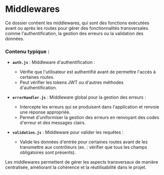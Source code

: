 # Middlewares

Ce dossier contient les middlewares, qui sont des fonctions exécutées avant ou après les routes pour gérer des fonctionnalités transversales comme l'authentification, la gestion des erreurs ou la validation des données.

### Contenu typique :

- **`auth.js`** : Middleware d'authentification :
  - Vérifie que l'utilisateur est authentifié avant de permettre l'accès à certaines routes.
  - Peut vérifier les tokens JWT ou d'autres méthodes d'authentification.

- **`errorHandler.js`** : Middleware global pour la gestion des erreurs :
  - Intercepte les erreurs qui se produisent dans l'application et renvoie une réponse appropriée.
  - Permet d'uniformiser la gestion des erreurs en renvoyant des codes d'erreur et des messages clairs.

- **`validation.js`** : Middleware pour valider les requêtes :
  - Valide les données d'entrée pour certaines routes avant de les transmettre aux contrôleurs (ex. : vérifier que tous les champs obligatoires sont présents).

Les middlewares permettent de gérer les aspects transversaux de manière centralisée, améliorant la cohérence et la réutilisabilité dans le projet.
